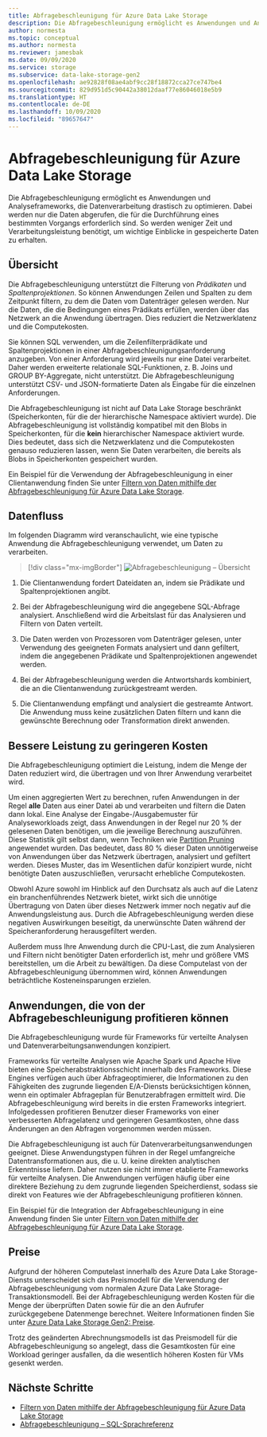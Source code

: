 ```yaml
---
title: Abfragebeschleunigung für Azure Data Lake Storage
description: Die Abfragebeschleunigung ermöglicht es Anwendungen und Analyseframeworks, die Datenverarbeitung drastisch zu optimieren. Dabei werden nur die Daten abgerufen, die für einen Verarbeitungsvorgang erforderlich sind.
author: normesta
ms.topic: conceptual
ms.author: normesta
ms.reviewer: jamesbak
ms.date: 09/09/2020
ms.service: storage
ms.subservice: data-lake-storage-gen2
ms.openlocfilehash: ae92828f08ae4abf9cc28f18872cca27ce747be4
ms.sourcegitcommit: 829d951d5c90442a38012daaf77e86046018e5b9
ms.translationtype: HT
ms.contentlocale: de-DE
ms.lasthandoff: 10/09/2020
ms.locfileid: "89657647"
---
```

# <a name="azure-data-lake-storage-query-acceleration"></a>Abfragebeschleunigung für Azure Data Lake Storage

Die Abfragebeschleunigung ermöglicht es Anwendungen und Analyseframeworks, die Datenverarbeitung drastisch zu optimieren. Dabei werden nur die Daten abgerufen, die für die Durchführung eines bestimmten Vorgangs erforderlich sind. So werden weniger Zeit und Verarbeitungsleistung benötigt, um wichtige Einblicke in gespeicherte Daten zu erhalten.

## <a name="overview"></a>Übersicht

Die Abfragebeschleunigung unterstützt die Filterung von *Prädikaten* und *Spaltenprojektionen*. So können Anwendungen Zeilen und Spalten zu dem Zeitpunkt filtern, zu dem die Daten vom Datenträger gelesen werden. Nur die Daten, die die Bedingungen eines Prädikats erfüllen, werden über das Netzwerk an die Anwendung übertragen. Dies reduziert die Netzwerklatenz und die Computekosten.  

Sie können SQL verwenden, um die Zeilenfilterprädikate und Spaltenprojektionen in einer Abfragebeschleunigungsanforderung anzugeben. Von einer Anforderung wird jeweils nur eine Datei verarbeitet. Daher werden erweiterte relationale SQL-Funktionen, z. B. Joins und GROUP BY-Aggregate, nicht unterstützt. Die Abfragebeschleunigung unterstützt CSV- und JSON-formatierte Daten als Eingabe für die einzelnen Anforderungen.

Die Abfragebeschleunigung ist nicht auf Data Lake Storage beschränkt (Speicherkonten, für die der hierarchische Namespace aktiviert wurde). Die Abfragebeschleunigung ist vollständig kompatibel mit den Blobs in Speicherkonten, für die **kein** hierarchischer Namespace aktiviert wurde. Dies bedeutet, dass sich die Netzwerklatenz und die Computekosten genauso reduzieren lassen, wenn Sie Daten verarbeiten, die bereits als Blobs in Speicherkonten gespeichert wurden.

Ein Beispiel für die Verwendung der Abfragebeschleunigung in einer Clientanwendung finden Sie unter [Filtern von Daten mithilfe der Abfragebeschleunigung für Azure Data Lake Storage](data-lake-storage-query-acceleration-how-to.md).

## <a name="data-flow"></a>Datenfluss

Im folgenden Diagramm wird veranschaulicht, wie eine typische Anwendung die Abfragebeschleunigung verwendet, um Daten zu verarbeiten.

> [!div class="mx-imgBorder"]
> ![Abfragebeschleunigung – Übersicht](./media/data-lake-storage-query-acceleration/query-acceleration.png)

1. Die Clientanwendung fordert Dateidaten an, indem sie Prädikate und Spaltenprojektionen angibt.

2. Bei der Abfragebeschleunigung wird die angegebene SQL-Abfrage analysiert. Anschließend wird die Arbeitslast für das Analysieren und Filtern von Daten verteilt.

3. Die Daten werden von Prozessoren vom Datenträger gelesen, unter Verwendung des geeigneten Formats analysiert und dann gefiltert, indem die angegebenen Prädikate und Spaltenprojektionen angewendet werden.

4. Bei der Abfragebeschleunigung werden die Antwortshards kombiniert, die an die Clientanwendung zurückgestreamt werden.

5. Die Clientanwendung empfängt und analysiert die gestreamte Antwort. Die Anwendung muss keine zusätzlichen Daten filtern und kann die gewünschte Berechnung oder Transformation direkt anwenden.

## <a name="better-performance-at-a-lower-cost"></a>Bessere Leistung zu geringeren Kosten

Die Abfragebeschleunigung optimiert die Leistung, indem die Menge der Daten reduziert wird, die übertragen und von Ihrer Anwendung verarbeitet wird.

Um einen aggregierten Wert zu berechnen, rufen Anwendungen in der Regel **alle** Daten aus einer Datei ab und verarbeiten und filtern die Daten dann lokal. Eine Analyse der Eingabe-/Ausgabemuster für Analyseworkloads zeigt, dass Anwendungen in der Regel nur 20 % der gelesenen Daten benötigen, um die jeweilige Berechnung auszuführen. Diese Statistik gilt selbst dann, wenn Techniken wie [Partition Pruning](https://docs.microsoft.com/azure/hdinsight/hdinsight-hadoop-optimize-hive-query#hive-partitioning) angewendet wurden. Das bedeutet, dass 80 % dieser Daten unnötigerweise von Anwendungen über das Netzwerk übertragen, analysiert und gefiltert werden. Dieses Muster, das im Wesentlichen dafür konzipiert wurde, nicht benötigte Daten auszuschließen, verursacht erhebliche Computekosten.  

Obwohl Azure sowohl im Hinblick auf den Durchsatz als auch auf die Latenz ein branchenführendes Netzwerk bietet, wirkt sich die unnötige Übertragung von Daten über dieses Netzwerk immer noch negativ auf die Anwendungsleistung aus. Durch die Abfragebeschleunigung werden diese negativen Auswirkungen beseitigt, da unerwünschte Daten während der Speicheranforderung herausgefiltert werden.

Außerdem muss Ihre Anwendung durch die CPU-Last, die zum Analysieren und Filtern nicht benötigter Daten erforderlich ist, mehr und größere VMS bereitstellen, um die Arbeit zu bewältigen. Da diese Computelast von der Abfragebeschleunigung übernommen wird, können Anwendungen beträchtliche Kosteneinsparungen erzielen.

## <a name="applications-that-can-benefit-from-query-acceleration"></a>Anwendungen, die von der Abfragebeschleunigung profitieren können

Die Abfragebeschleunigung wurde für Frameworks für verteilte Analysen und Datenverarbeitungsanwendungen konzipiert. 

Frameworks für verteilte Analysen wie Apache Spark und Apache Hive bieten eine Speicherabstraktionsschicht innerhalb des Frameworks. Diese Engines verfügen auch über Abfrageoptimierer, die Informationen zu den Fähigkeiten des zugrunde liegenden E/A-Diensts berücksichtigen können, wenn ein optimaler Abfrageplan für Benutzerabfragen ermittelt wird. Die Abfragebeschleunigung wird bereits in die ersten Frameworks integriert. Infolgedessen profitieren Benutzer dieser Frameworks von einer verbesserten Abfragelatenz und geringeren Gesamtkosten, ohne dass Änderungen an den Abfragen vorgenommen werden müssen. 

Die Abfragebeschleunigung ist auch für Datenverarbeitungsanwendungen geeignet. Diese Anwendungstypen führen in der Regel umfangreiche Datentransformationen aus, die u. U. keine direkten analytischen Erkenntnisse liefern. Daher nutzen sie nicht immer etablierte Frameworks für verteilte Analysen. Die Anwendungen verfügen häufig über eine direktere Beziehung zu dem zugrunde liegenden Speicherdienst, sodass sie direkt von Features wie der Abfragebeschleunigung profitieren können. 

Ein Beispiel für die Integration der Abfragebeschleunigung in eine Anwendung finden Sie unter [Filtern von Daten mithilfe der Abfragebeschleunigung für Azure Data Lake Storage](data-lake-storage-query-acceleration-how-to.md).

## <a name="pricing"></a>Preise

Aufgrund der höheren Computelast innerhalb des Azure Data Lake Storage-Diensts unterscheidet sich das Preismodell für die Verwendung der Abfragebeschleunigung vom normalen Azure Data Lake Storage-Transaktionsmodell. Bei der Abfragebeschleunigung werden Kosten für die Menge der überprüften Daten sowie für die an den Aufrufer zurückgegebene Datenmenge berechnet. Weitere Informationen finden Sie unter [Azure Data Lake Storage Gen2: Preise](https://azure.microsoft.com/pricing/details/storage/data-lake/).

Trotz des geänderten Abrechnungsmodells ist das Preismodell für die Abfragebeschleunigung so angelegt, dass die Gesamtkosten für eine Workload geringer ausfallen, da die wesentlich höheren Kosten für VMs gesenkt werden.

## <a name="next-steps"></a>Nächste Schritte

- [Filtern von Daten mithilfe der Abfragebeschleunigung für Azure Data Lake Storage](data-lake-storage-query-acceleration-how-to.md)
- [Abfragebeschleunigung – SQL-Sprachreferenz](query-acceleration-sql-reference.md)


